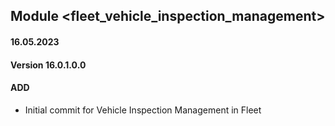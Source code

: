 ## Module <fleet_vehicle_inspection_management>

#### 16.05.2023
#### Version 16.0.1.0.0
#### ADD
- Initial commit for Vehicle Inspection Management in Fleet
